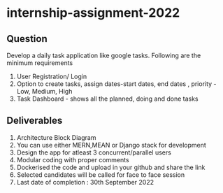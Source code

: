 # internship-assignment-2022

## Question 

Develop a daily task  application like google tasks. Following are the minimum requirements 

1. User Registration/ Login 
2. Option to create tasks, assign dates-start dates, end dates , priority - Low, Medium, High
3. Task Dashboard - shows all the planned, doing and done tasks 

## Deliverables 
1. Architecture Block Diagram 
2. You can use either MERN,MEAN or Django stack for development
3. Design the app for atleast 3 concurrent/parallel users
3. Modular coding with proper comments 
4. Dockerised the code and  upload in your github and share the link 
5. Selected candidates will be called for face to face session
6. Last date of completion : 30th September 2022
